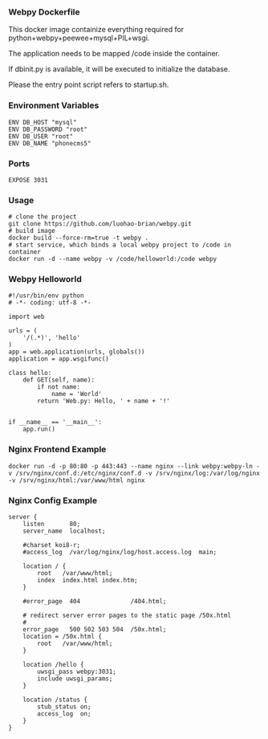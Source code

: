 ### Webpy Dockerfile
This docker image containize everything required for python+webpy+peewee+mysql+PIL+wsgi.

The application needs to be mapped /code inside the container.

If dbinit.py is available, it will be executed to initialize the database. 

Please the entry point script refers to startup.sh.

### Environment Variables
```
ENV DB_HOST "mysql"
ENV DB_PASSWORD "root"
ENV DB_USER "root"
ENV DB_NAME "phonecms5"
```

### Ports
```
EXPOSE 3031
```

### Usage
```
# clone the project
git clone https://github.com/luohao-brian/webpy.git
# build image
docker build --force-rm=true -t webpy .
# start service, which binds a local webpy project to /code in container
docker run -d --name webpy -v /code/helloworld:/code webpy
```

### Webpy Helloworld 
```
#!/usr/bin/env python
# -*- coding: utf-8 -*-

import web

urls = (
    '/(.*)', 'hello'
)
app = web.application(urls, globals())
application = app.wsgifunc()

class hello:
    def GET(self, name):
        if not name:
            name = 'World'
        return 'Web.py: Hello, ' + name + '!'


if __name__ == '__main__':
    app.run()
```

### Nginx Frontend Example 
```
docker run -d -p 80:80 -p 443:443 --name nginx --link webpy:webpy-ln -v /srv/nginx/conf.d:/etc/nginx/conf.d -v /srv/nginx/log:/var/log/nginx -v /srv/nginx/html:/var/www/html nginx
```

### Nginx Config Example
```
server {
    listen       80;
    server_name  localhost;

    #charset koi8-r;
    #access_log  /var/log/nginx/log/host.access.log  main;

    location / {
        root   /var/www/html;
        index  index.html index.htm;
    }

    #error_page  404              /404.html;

    # redirect server error pages to the static page /50x.html
    #
    error_page   500 502 503 504  /50x.html;
    location = /50x.html {
        root   /var/www/html;
    }

    location /hello {
        uwsgi_pass webpy:3031;
        include uwsgi_params;
    }

    location /status {
        stub_status on;
        access_log  on;
    }
}
```
